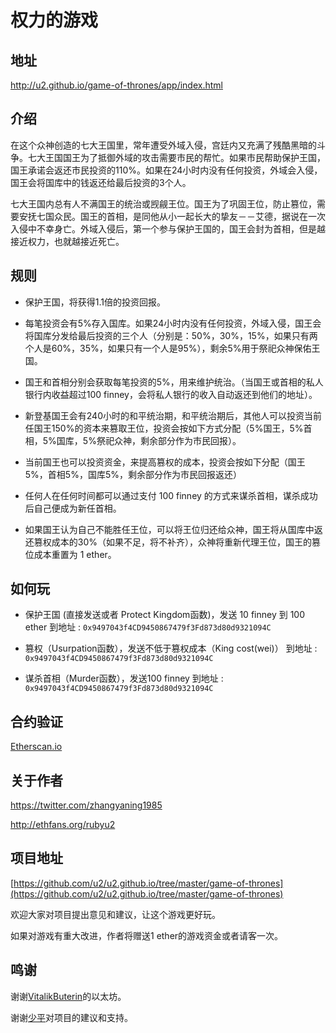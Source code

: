 # 权力的游戏

## 地址

http://u2.github.io/game-of-thrones/app/index.html

## 介绍

在这个众神创造的七大王国里，常年遭受外域入侵，宫廷内又充满了残酷黑暗的斗争。七大王国国王为了抵御外域的攻击需要市民的帮忙。如果市民帮助保护王国，国王承诺会返还市民投资的110%。如果在24小时内没有任何投资，外域会入侵，国王会将国库中的钱返还给最后投资的3个人。

七大王国内总有人不满国王的统治或觊觎王位。国王为了巩固王位，防止篡位，需要安抚七国众民。国王的首相，是同他从小一起长大的挚友－－艾德，据说在一次入侵中不幸身亡。外域入侵后，第一个参与保护王国的，国王会封为首相，但是越接近权力，也就越接近死亡。

## 规则

* 保护王国，将获得1.1倍的投资回报。

* 每笔投资会有5%存入国库。如果24小时内没有任何投资，外域入侵，国王会将国库分发给最后投资的三个人（分别是：50%，30%，15%，如果只有两个人是60%，35%，如果只有一个人是95%），剩余5%用于祭祀众神保佑王国。

* 国王和首相分别会获取每笔投资的5%，用来维护统治。（当国王或首相的私人银行内收益超过100 finney，会将私人银行的收入自动返还到他们的地址）。

* 新登基国王会有240小时的和平统治期，和平统治期后，其他人可以投资当前任国王150%的资本来篡取王位，投资会按如下方式分配（5%国王，5%首相，5%国库，5%祭祀众神，剩余部分作为市民回报）。

* 当前国王也可以投资资金，来提高篡权的成本，投资会按如下分配（国王5%，首相5%，国库5%，剩余部分作为市民回报返还）

* 任何人在任何时间都可以通过支付 100 finney 的方式来谋杀首相，谋杀成功后自己便成为新任首相。

* 如果国王认为自己不能胜任王位，可以将王位归还给众神，国王将从国库中返还篡权成本的30%（如果不足，将不补齐），众神将重新代理王位，国王的篡位成本重置为 1 ether。

## 如何玩

* 保护王国 (直接发送或者 Protect Kingdom函数)，发送 10 finney 到 100 ether 到地址 : `0x9497043f4CD9450867479f3Fd873d80d9321094C`

* 篡权（Usurpation函数），发送不低于篡权成本（King cost(wei)） 到地址 : `0x9497043f4CD9450867479f3Fd873d80d9321094C`

* 谋杀首相（Murder函数），发送100 finney 到地址 : `0x9497043f4CD9450867479f3Fd873d80d9321094C`

## 合约验证

[Etherscan.io](http://etherscan.io/address/0x9497043f4CD9450867479f3Fd873d80d9321094C#code)

## 关于作者

https://twitter.com/zhangyaning1985

http://ethfans.org/rubyu2

## 项目地址

[https://github.com/u2/u2.github.io/tree/master/game-of-thrones](https://github.com/u2/u2.github.io/tree/master/game-of-thrones)

欢迎大家对项目提出意见和建议，让这个游戏更好玩。

如果对游戏有重大改进，作者将赠送1 ether的游戏资金或者请客一次。

## 鸣谢

谢谢[VitalikButerin](https://twitter.com/VitalikButerin)的以太坊。

谢谢[少平](http://ethfans.org/shaoping)对项目的建议和支持。

